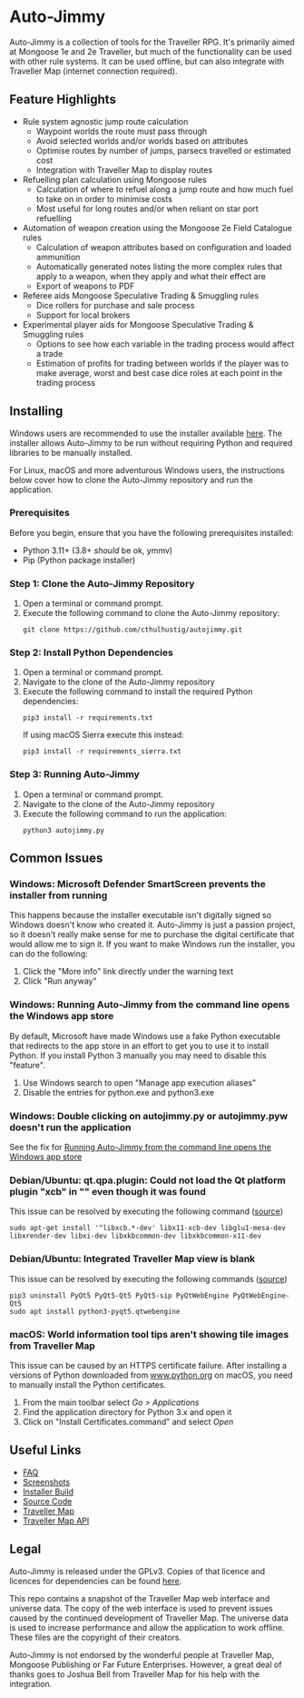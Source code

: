 # Auto-Jimmy
Auto-Jimmy is a collection of tools for the Traveller RPG. It's primarily aimed at Mongoose 1e and
2e Traveller, but much of the functionality can be used with other rule systems. It can be used
offline, but can also integrate with Traveller Map (internet connection required).

## Feature Highlights
* Rule system agnostic jump route calculation
    * Waypoint worlds the route must pass through
    * Avoid selected worlds and/or worlds based on attributes
    * Optimise routes by number of jumps, parsecs travelled or estimated cost
    * Integration with Traveller Map to display routes
* Refuelling plan calculation using Mongoose rules
    * Calculation of where to refuel along a jump route and how much fuel to take on in order to
    minimise costs
    * Most useful for long routes and/or when reliant on star port refuelling
* Automation of weapon creation using the Mongoose 2e Field Catalogue rules
    * Calculation of weapon attributes based on configuration and loaded ammunition
    * Automatically generated notes listing the more complex rules that apply to a weapon, when
    they apply and what their effect are
    * Export of weapons to PDF
* Referee aids Mongoose Speculative Trading & Smuggling rules
    * Dice rollers for purchase and sale process
    * Support for local brokers
* Experimental player aids for Mongoose Speculative Trading & Smuggling rules
    * Options to see how each variable in the trading process would affect a trade
    * Estimation of profits for trading between worlds if the player was to make average, worst
    and best case dice roles at each point in the trading process

## Installing
Windows users are recommended to use the installer available [here](https://github.com/cthulhustig/autojimmy/releases).
The installer allows Auto-Jimmy to be run without requiring Python and required libraries to be
manually installed.

For Linux, macOS and more adventurous Windows users, the instructions below cover how to clone the
Auto-Jimmy repository and run the application.

### Prerequisites
Before you begin, ensure that you have the following prerequisites installed:
* Python 3.11+ (3.8+ _should_ be ok, ymmv)
* Pip (Python package installer)

### Step 1: Clone the Auto-Jimmy Repository
1. Open a terminal or command prompt.
2. Execute the following command to clone the Auto-Jimmy repository:
   ```
   git clone https://github.com/cthulhustig/autojimmy.git
   ```

### Step 2: Install Python Dependencies
1. Open a terminal or command prompt.
2. Navigate to the clone of the Auto-Jimmy repository
3. Execute the following command to install the required Python dependencies:
   ```
   pip3 install -r requirements.txt
   ```
   If using macOS Sierra execute this instead:
   ```
   pip3 install -r requirements_sierra.txt
   ```

### Step 3: Running Auto-Jimmy
1. Open a terminal or command prompt.
2. Navigate to the clone of the Auto-Jimmy repository
3. Execute the following command to run the application:
   ```
   python3 autojimmy.py
   ```

## Common Issues

### Windows: Microsoft Defender SmartScreen prevents the installer from running
This happens because the installer executable isn't digitally signed so Windows doesn't
know who created it. Auto-Jimmy is just a passion project, so it doesn't really make sense
for me to purchase the digital certificate that would allow me to sign it.
If you want to make Windows run the installer, you can do the following:
1. Click the "More info" link directly under the warning text
2. Click "Run anyway"

### Windows: Running Auto-Jimmy from the command line opens the Windows app store
By default, Microsoft have made Windows use a fake Python executable that redirects to the app
store in an effort to get you to use it to install Python. If you install Python 3 manually
you may need to disable this "feature".
1. Use Windows search to open "Manage app execution aliases"
2. Disable the entries for python.exe and python3.exe

### Windows: Double clicking on autojimmy.py or autojimmy.pyw doesn't run the application
See the fix for [Running Auto-Jimmy from the command line opens the Windows app store](#windows-running-auto-jimmy-from-the-command-line-opens-the-windows-app-store)

### Debian/Ubuntu: qt.qpa.plugin: Could not load the Qt platform plugin "xcb" in "" even though it was found
This issue can be resolved by executing the following command ([source](https://forum.qt.io/topic/127696/qt-qpa-plugin-could-not-load-the-qt-platform-plugin-xcb-in-even-though-it-was-found/27))
```
sudo apt-get install '^libxcb.*-dev' libx11-xcb-dev libglu1-mesa-dev libxrender-dev libxi-dev libxkbcommon-dev libxkbcommon-x11-dev
```

### Debian/Ubuntu: Integrated Traveller Map view is blank
This issue can be resolved by executing the following commands ([source](https://stackoverflow.com/questions/73868174/pyqtwebengine-dontt-show-nothing))
```
pip3 uninstall PyQt5 PyQt5-Qt5 PyQt5-sip PyQtWebEngine PyQtWebEngine-Qt5
sudo apt install python3-pyqt5.qtwebengine
```

### macOS: World information tool tips aren't showing tile images from Traveller Map
This issue can be caused by an HTTPS certificate failure. After installing a versions of
Python downloaded from www.python.org on macOS, you need to manually install the Python
certificates.
1. From the main toolbar select *Go > Applications*
2. Find the application directory for Python 3.x and open it
3. Click on "Install Certificates.command" and select *Open*

## Useful Links
* [FAQ](./docs/faq.md)
* [Screenshots](./docs/screenshots.md)
* [Installer Build](./docs/installer_build.md)
* [Source Code](https://github.com/cthulhustig/autojimmy)
* [Traveller Map](https://travellermap.com)
* [Traveller Map API](https://travellermap.com/doc/api)

## Legal
Auto-Jimmy is released under the GPLv3. Copies of that licence and licences for dependencies can
be found [here](https://github.com/cthulhustig/autojimmy).

This repo contains a snapshot of the Traveller Map web interface and universe data. The copy of
the web interface is used to prevent issues caused by the continued development of Traveller Map.
The universe data is used to increase performance and allow the application to work offline. These
files are the copyright of their creators.

Auto-Jimmy is not endorsed by the wonderful people at Traveller Map, Mongoose Publishing or Far
Future Enterprises. However, a great deal of thanks goes to Joshua Bell from Traveller Map for
his help with the integration.

